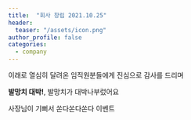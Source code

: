 ```yaml
---
title:  "회사 창립 2021.10.25"
header:
  teaser: "/assets/icon.png"
author_profile: false
categories: 
  - company
---
```

이래로 열심히 달려온 임직원분들에게 진심으로 감사를 드리며 

**발망치 대박!**, 발망치가 대박나부렀어요

사장님이 기뻐서 쏜다쏜다쏜다 이벤트
